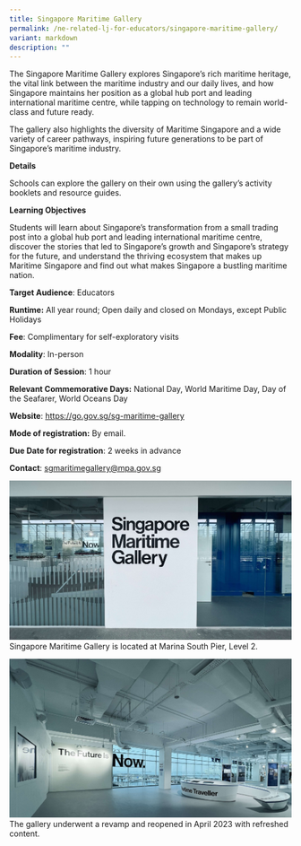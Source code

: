 ```yaml
---
title: Singapore Maritime Gallery
permalink: /ne-related-lj-for-educators/singapore-maritime-gallery/
variant: markdown
description: ""
---
```

The Singapore Maritime Gallery explores Singapore’s rich maritime heritage, the vital link between the maritime industry and our daily lives, and how Singapore maintains her position as a global hub port and leading international maritime centre, while tapping on technology to remain world-class and future ready.

The gallery also highlights the diversity of Maritime Singapore and a wide variety of career pathways, inspiring future generations to be part of Singapore’s maritime industry.

**Details**

Schools can explore the gallery on their own using the gallery’s activity booklets and resource guides.

**Learning Objectives**

Students will learn about Singapore’s transformation from a small trading post into a global hub port and leading international maritime centre, discover the stories that led to Singapore’s growth and Singapore’s strategy for the future, and understand the thriving ecosystem that makes up Maritime Singapore and find out what makes Singapore a bustling maritime nation.

**Target Audience**: Educators

**Runtime:** All year round; Open daily and closed on Mondays, except Public Holidays

**Fee**: Complimentary for self-exploratory visits

**Modality**: In-person

**Duration of Session**: 1 hour

**Relevant Commemorative Days:** National Day, World Maritime Day, Day of the Seafarer, World Oceans Day

**Website**: https://go.gov.sg/sg-maritime-gallery

**Mode of registration:** By email.

**Due Date for registration**: 2 weeks in advance

**Contact**: sgmaritimegallery@mpa.gov.sg

![](/images/Photo_1___Singapore_Maritime_Gallery.jpg)
Singapore Maritime Gallery is located at Marina South Pier, Level 2.

![](/images/Photo_2___The_Future_is_Now.jpg)
The gallery underwent a revamp and reopened in April 2023 with refreshed content.